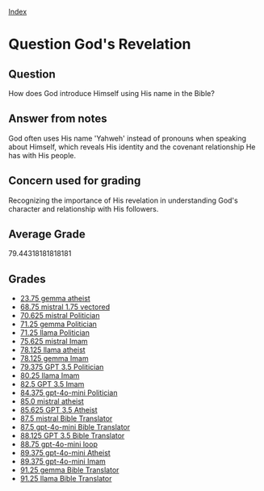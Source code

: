 
[Index](../../index.md)
# Question God's Revelation
## Question
How does God introduce Himself using His name in the Bible?

## Answer from notes
God often uses His name 'Yahweh' instead of pronouns when speaking about Himself, which reveals His identity and the covenant relationship He has with His people.

## Concern used for grading
Recognizing the importance of His revelation in understanding God's character and relationship with His followers.

## Average Grade
79.44318181818181

## Grades
 * [23.75 gemma atheist](../answers/gemma_atheist/God_s_Revelation.md)
 * [68.75 mistral 1.75 vectored](../answers/mistral_1.75_vectored/God_s_Revelation.md)
 * [70.625 mistral Politician](../answers/mistral_Politician/God_s_Revelation.md)
 * [71.25 gemma Politician](../answers/gemma_Politician/God_s_Revelation.md)
 * [71.25 llama Politician](../answers/llama_Politician/God_s_Revelation.md)
 * [75.625 mistral Imam](../answers/mistral_Imam/God_s_Revelation.md)
 * [78.125 llama atheist](../answers/llama_atheist/God_s_Revelation.md)
 * [78.125 gemma Imam](../answers/gemma_Imam/God_s_Revelation.md)
 * [79.375 GPT 3.5 Politician](../answers/GPT_3.5_Politician/God_s_Revelation.md)
 * [80.25 llama Imam](../answers/llama_Imam/God_s_Revelation.md)
 * [82.5 GPT 3.5 Imam](../answers/GPT_3.5_Imam/God_s_Revelation.md)
 * [84.375 gpt-4o-mini Politician](../answers/gpt-4o-mini_Politician/God_s_Revelation.md)
 * [85.0 mistral atheist](../answers/mistral_atheist/God_s_Revelation.md)
 * [85.625 GPT 3.5 Atheist](../answers/GPT_3.5_Atheist/God_s_Revelation.md)
 * [87.5 mistral Bible Translator](../answers/mistral_Bible_Translator/God_s_Revelation.md)
 * [87.5 gpt-4o-mini Bible Translator](../answers/gpt-4o-mini_Bible_Translator/God_s_Revelation.md)
 * [88.125 GPT 3.5 Bible Translator](../answers/GPT_3.5_Bible_Translator/God_s_Revelation.md)
 * [88.75 gpt-4o-mini loop](../answers/gpt-4o-mini_loop/God_s_Revelation.md)
 * [89.375 gpt-4o-mini Atheist](../answers/gpt-4o-mini_Atheist/God_s_Revelation.md)
 * [89.375 gpt-4o-mini Imam](../answers/gpt-4o-mini_Imam/God_s_Revelation.md)
 * [91.25 gemma Bible Translator](../answers/gemma_Bible_Translator/God_s_Revelation.md)
 * [91.25 llama Bible Translator](../answers/llama_Bible_Translator/God_s_Revelation.md)
